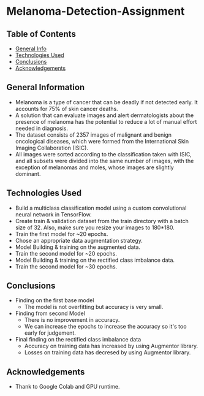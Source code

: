 # Melanoma-Detection-Assignment

## Table of Contents
* [General Info](#general-information)
* [Technologies Used](#technologies-used)
* [Conclusions](#conclusions)
* [Acknowledgements](#acknowledgements)

<!-- You can include any other section that is pertinent to your problem -->

## General Information
- Melanoma is a type of cancer that can be deadly if not detected early. It accounts for 75% of skin cancer deaths.
- A solution that can evaluate images and alert dermatologists about the presence of melanoma has the potential to reduce a lot of manual effort needed in diagnosis.
- The dataset consists of 2357 images of malignant and benign oncological diseases, which were formed from the International Skin Imaging Collaboration (ISIC). 
- All images were sorted according to the classification taken with ISIC, and all subsets were divided into the same number of images, with the exception of melanomas and moles, whose images are slightly dominant.

## Technologies Used
- Build a multiclass classification model using a custom convolutional neural network in TensorFlow. 
- Create train & validation dataset from the train directory with a batch size of 32. Also, make sure you resize your images to 180*180.
- Train the first model for ~20 epochs.
- Chose an appropriate data augmentation strategy.
- Model Building & training on the augmented data.
- Train the second model for ~20 epochs.
- Model Building & training on the rectified class imbalance data.
- Train the second model for ~30 epochs.

## Conclusions
- Finding on the first base model
  - The model is not overfitting but accuracy is very small.
- Finding from second Model
  - There is no improvement in accuracy.
  - We can increase the epochs to increase the accuracy so it's too early for judgement.
- Final finding on the rectified class imbalance data
  - Accuracy on training data has increased by using Augmentor library.
  - Losses on training data has decresed by using Augmentor library.

## Acknowledgements
- Thank to Google Colab and GPU runtime.
